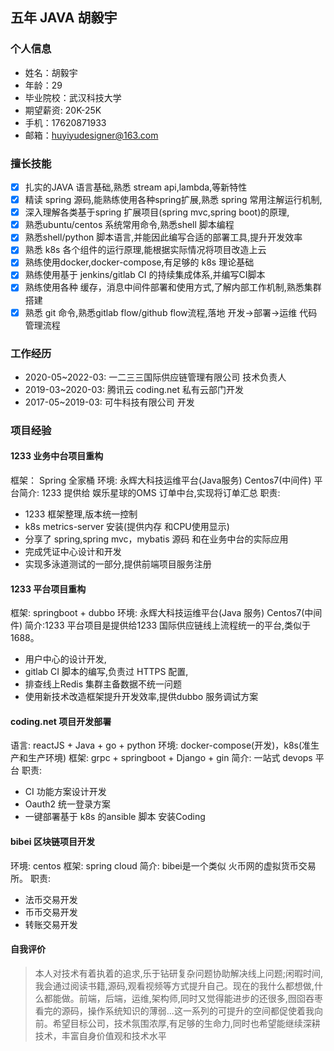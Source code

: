 ## 五年 JAVA 胡毅宇
### 个人信息
* 姓名：胡毅宇
* 年龄：29
* 毕业院校：武汉科技大学
* 期望薪资: 20K-25K
* 手机：17620871933
* 邮箱：huyiyudesigner@163.com

### 擅长技能
- [X] 扎实的JAVA 语言基础,熟悉 stream api,lambda,等新特性
- [X] 精读 spring 源码,能熟练使用各种spring扩展,熟悉 spring 常用注解运行机制,
- [X] 深入理解各类基于spring 扩展项目(spring mvc,spring boot)的原理,
- [X] 熟悉ubuntu/centos 系统常用命令,熟悉shell 脚本编程
- [X] 熟悉shell/python 脚本语言,并能因此编写合适的部署工具,提升开发效率
- [X] 熟悉 k8s 各个组件的运行原理,能根据实际情况将项目改造上云
- [X] 熟练使用docker,docker-compose,有足够的 k8s 理论基础
- [X] 熟练使用基于 jenkins/gitlab CI 的持续集成体系,并编写CI脚本
- [X] 熟练使用各种 缓存，消息中间件部署和使用方式,了解内部工作机制,熟悉集群搭建
- [X] 熟悉 git 命令,熟悉gitlab flow/github flow流程,落地 开发->部署->运维 代码管理流程

### 工作经历

* 2020-05~2022-03: 一二三三国际供应链管理有限公司 技术负责人 
* 2019-03~2020-03: 腾讯云 coding.net 私有云部门开发
* 2017-05~2019-03: 可牛科技有限公司 开发

### 项目经验

#### 1233 业务中台项目重构
框架： Spring 全家桶
环境: 永辉大科技运维平台(Java服务) Centos7(中间件)
平台简介: 1233 提供给 娱乐星球的OMS 订单中台,实现将订单汇总
职责:
* 1233 框架整理,版本统一控制
* k8s metrics-server 安装(提供内存 和CPU使用显示)
* 分享了 spring,spring mvc，mybatis 源码 和在业务中台的实际应用
* 完成凭证中心设计和开发
* 实现多泳道测试的一部分,提供前端项目服务注册

#### 1233 平台项目重构
框架: springboot + dubbo
环境: 永辉大科技运维平台(Java 服务) Centos7(中间件)
简介:1233 平台项目是提供给1233 国际供应链线上流程统一的平台,类似于1688。
* 用户中心的设计开发,
* gitlab CI 脚本的编写,负责过 HTTPS 配置,
* 排查线上Redis 集群主备数据不统一问题
* 使用新技术改造框架提升开发效率,提供dubbo 服务调试方案

#### coding.net 项目开发部署
语言: reactJS + Java + go + python 
环境: docker-compose(开发)，k8s(准生产和生产环境)
框架: grpc + springboot + Django + gin
简介: 一站式 devops 平台
职责:
* CI 功能方案设计开发
* Oauth2 统一登录方案
* 一键部署基于 k8s 的ansible 脚本 安装Coding 

#### bibei 区块链项目开发
环境: centos
框架: spring cloud 
简介: bibei是一个类似 火币网的虚拟货币交易所。
职责:
* 法币交易开发
* 币币交易开发
* 转账交易开发

#### 自我评价

> 本人对技术有着执着的追求,乐于钻研复杂问题协助解决线上问题;闲暇时间,我会通过阅读书籍,源码,观看视频等方式提升自己。现在的我什么都想做,什么都能做。前端，后端，运维,架构师,同时又觉得能进步的还很多,囫囵吞枣看完的源码，操作系统知识的薄弱...这一系列的可提升的空间都促使着我向前。希望目标公司，技术氛围浓厚,有足够的生命力,同时也希望能继续深耕技术，丰富自身价值观和技术水平

